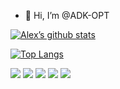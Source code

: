 - 👋 Hi, I’m @ADK-OPT

<!---
ADK-OPT/ADK-OPT is a ✨ special ✨ repository because its `README.md` (this file) appears on your GitHub profile.
You can click the Preview link to take a look at your changes.
--->

[![Alex’s github stats](https://github-readme-stats.vercel.app/api?username=ADK-OPT&theme=white-green)](https://github.com/ADK-OPT)

[![Top Langs](https://github-readme-stats.vercel.app/api/top-langs/?username=ADK-OPT&layout=compact&theme=white-green)](https://github.com/ADK-OPT)



![](https://img.shields.io/badge/R-276DC3?style=for-the-badge&logo=r&logoColor=white)
![](https://img.shields.io/badge/RStudio-75AADB?style=for-the-badge&logo=RStudio&logoColor=white)
![](https://img.shields.io/badge/Microsoft_Excel-217346?style=for-the-badge&logo=microsoft-excel&logoColor=white)
![](https://img.shields.io/badge/Microsoft_SharePoint-0078D4?style=for-the-badge&logo=microsoft-sharepoint&logoColor=white)
![](https://img.shields.io/badge/Visual_Studio_Code-0078D4?style=for-the-badge&logo=visual%20studio%20code&logoColor=purple)
![]()
